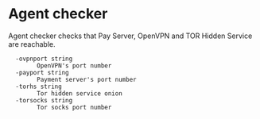 # Agent checker
Agent checker checks that Pay Server, OpenVPN and TOR Hidden Service are reachable.

```Usage of ./agent-checker:
  -ovpnport string
        OpenVPN's port number
  -payport string
        Payment server's port number
  -torhs string
        Tor hidden service onion
  -torsocks string
        Tor socks port number
```